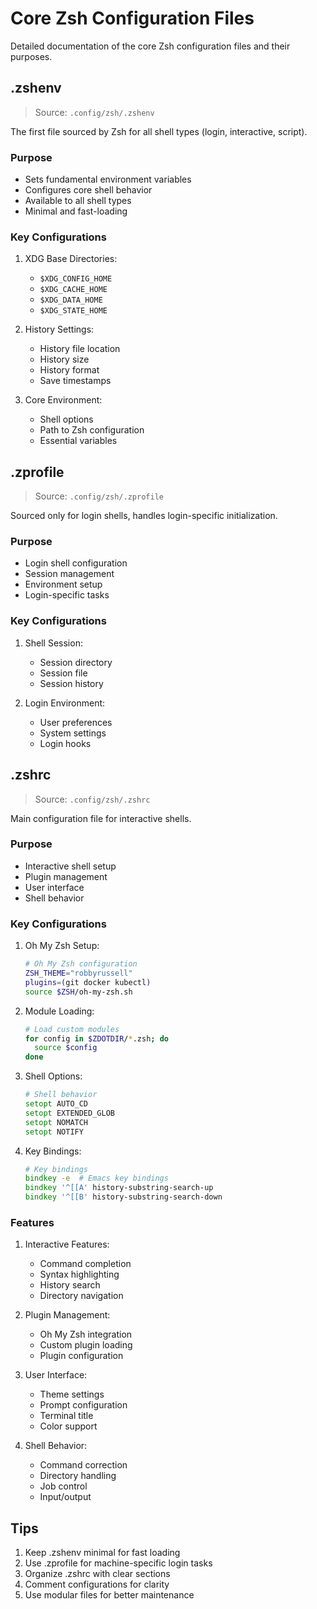 # Core Zsh Configuration Files

Detailed documentation of the core Zsh configuration files and their purposes.

## .zshenv

> Source: `.config/zsh/.zshenv`

The first file sourced by Zsh for all shell types (login, interactive, script).

### Purpose
- Sets fundamental environment variables
- Configures core shell behavior
- Available to all shell types
- Minimal and fast-loading

### Key Configurations
1. XDG Base Directories:
   - `$XDG_CONFIG_HOME`
   - `$XDG_CACHE_HOME`
   - `$XDG_DATA_HOME`
   - `$XDG_STATE_HOME`

2. History Settings:
   - History file location
   - History size
   - History format
   - Save timestamps

3. Core Environment:
   - Shell options
   - Path to Zsh configuration
   - Essential variables

## .zprofile

> Source: `.config/zsh/.zprofile`

Sourced only for login shells, handles login-specific initialization.

### Purpose
- Login shell configuration
- Session management
- Environment setup
- Login-specific tasks

### Key Configurations
1. Shell Session:
   - Session directory
   - Session file
   - Session history

2. Login Environment:
   - User preferences
   - System settings
   - Login hooks

## .zshrc

> Source: `.config/zsh/.zshrc`

Main configuration file for interactive shells.

### Purpose
- Interactive shell setup
- Plugin management
- User interface
- Shell behavior

### Key Configurations
1. Oh My Zsh Setup:
   ```zsh
   # Oh My Zsh configuration
   ZSH_THEME="robbyrussell"
   plugins=(git docker kubectl)
   source $ZSH/oh-my-zsh.sh
   ```

2. Module Loading:
   ```zsh
   # Load custom modules
   for config in $ZDOTDIR/*.zsh; do
     source $config
   done
   ```

3. Shell Options:
   ```zsh
   # Shell behavior
   setopt AUTO_CD
   setopt EXTENDED_GLOB
   setopt NOMATCH
   setopt NOTIFY
   ```

4. Key Bindings:
   ```zsh
   # Key bindings
   bindkey -e  # Emacs key bindings
   bindkey '^[[A' history-substring-search-up
   bindkey '^[[B' history-substring-search-down
   ```

### Features
1. Interactive Features:
   - Command completion
   - Syntax highlighting
   - History search
   - Directory navigation

2. Plugin Management:
   - Oh My Zsh integration
   - Custom plugin loading
   - Plugin configuration

3. User Interface:
   - Theme settings
   - Prompt configuration
   - Terminal title
   - Color support

4. Shell Behavior:
   - Command correction
   - Directory handling
   - Job control
   - Input/output

## Tips

1. Keep .zshenv minimal for fast loading
2. Use .zprofile for machine-specific login tasks
3. Organize .zshrc with clear sections
4. Comment configurations for clarity
5. Use modular files for better maintenance 
